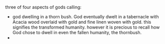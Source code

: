 three of four aspects of gods calling:

- god dwelling in a thorn bush. God eventually dwelt in a tabernacle with Acacia wood overlaid with gold and fine linen woven with gold. this signifies the transformed humanity. however it is precious to recall how God chose to dwell in even the fallen humanity, the thornbush.
- 
